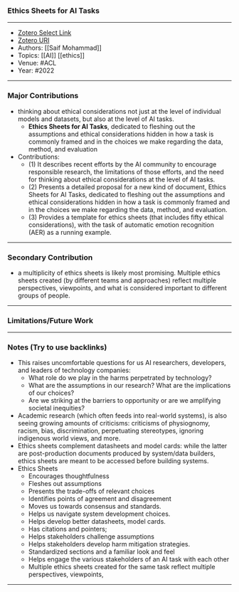### Ethics Sheets for AI Tasks
---
- [Zotero Select Link](zotero://select/groups/2480461/items/XKTW7U94)
- [Zotero URI](https://www.zotero.org/groups/2480461/items/XKTW7U94)
- Authors: [[Saif Mohammad]] 
- Topics: [[AI]] [[ethics]]
- Venue: #ACL
- Year: #2022
---
### Major Contributions
- thinking about ethical considerations not just at the level of individual models and datasets, but also at the level of AI tasks.
	- **Ethics Sheets for AI Tasks**, dedicated to fleshing out the assumptions and ethical considerations hidden in how a task is commonly framed and in the choices we make regarding the data, method, and evaluation
- Contributions: 
	- (1) It describes recent efforts by the AI community to encourage responsible research, the limitations of those efforts, and the need for thinking about ethical considerations at the level of AI tasks. 
	- (2) Presents a detailed proposal for a new kind of document, Ethics Sheets for AI Tasks, dedicated to fleshing out the assumptions and ethical considerations hidden in how a task is commonly framed and in the choices we make regarding the data, method, and evaluation. 
	- (3) Provides a template for ethics sheets (that includes fifty ethical considerations), with the task of automatic emotion recognition (AER) as a running example.
---
### Secondary Contribution
- a multiplicity of ethics sheets is likely most promising. Multiple ethics sheets created (by different teams and approaches) reflect multiple perspectives, viewpoints, and what is considered important to different groups of people.
---
### Limitations/Future Work
---
### Notes (Try to use backlinks)
- This raises uncomfortable questions for us AI researchers, developers, and leaders of technology companies: 
	- What role do we play in the harms perpetrated by technology?
	- What are the assumptions in our research? What are the implications of our choices? 
	- Are we striking at the barriers to opportunity or are we amplifying societal inequities?
- Academic research (which often feeds into real-world systems), is also seeing growing amounts of criticisms: criticisms of physiognomy, racism, bias, discrimination, perpetuating stereotypes, ignoring indigenous world views, and more.
- Ethics sheets complement datasheets and model cards: while the latter are post-production documents produced by system/data builders, ethics sheets are meant to be accessed before building systems.
- Ethics Sheets
	- Encourages thoughtfulness
	- Fleshes out assumptions
	- Presents the trade-offs of relevant choices
	- Identifies points of agreement and disagreement
	- Moves us towards consensus and standards.
	- Helps us navigate system development choices. 
	- Helps develop better datasheets, model cards. 
	- Has citations and pointers; 
	- Helps stakeholders challenge assumptions 
	- Helps stakeholders develop harm mitigation strategies. 
	- Standardized sections and a familiar look and feel 
	- Helps engage the various stakeholders of an AI task with each other
	- Multiple ethics sheets created for the same task reflect multiple perspectives, viewpoints,
---
